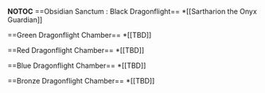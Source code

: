 __NOTOC__ 
==Obsidian Sanctum : Black Dragonflight==
*[[Sartharion the Onyx Guardian]]


==Green Dragonflight Chamber==
*[[TBD]]


==Red Dragonflight Chamber==
*[[TBD]]


==Blue Dragonflight Chamber==
*[[TBD]]


==Bronze Dragonflight Chamber==
*[[TBD]]